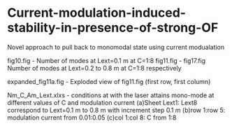 # Current-modulation-induced-stability-in-presence-of-strong-OF
Novel approach to pull back to monomodal state using current modualation

fig10.fig - Number of modes at Lext=0.1 m at C=1:8
fig11.fig - fig17.fig  Number of modes at Lext=0.2 to 0.8 m at C=1:8 respectively

expanded_fig11a.fig - Exploded view of fig11.fig (first row, first column)

Nm_C_Am_Lext.xlxs - conditions at with the laser attains mono-mode at different values of C and modulation current
  (a)Sheet Lext1: Lext8 correspond to Lext=0.1 m to 0.8 m with increment step 0.1 m
  (b)row 1:row 5: modulation current from 0.01:0.05 
  (c)col 1:col 8: C from 1:8


